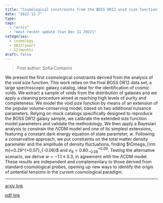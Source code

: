```yaml
---
title: "Cosmological constraints from the BOSS DR12 void size function"
date: "2022-12-7"
type:
tags:
  - "arxiv"
  - "most recent update (Sun Dec 11 2022)"
categories:
  - cosmology
  - 2022(year)
  - 12(month)
draft: false
---
```


> First author: Sofia Contarini

 We present the first cosmological constraints derived from the analysis of
the void size function. This work relies on the final BOSS DR12 data set, a
large spectroscopic galaxy catalog, ideal for the identification of cosmic
voids. We extract a sample of voids from the distribution of galaxies and we
apply a cleaning procedure aimed at reaching high levels of purity and
completeness. We model the void size function by means of an extension of the
popular volume-conserving model, based on two additional nuisance parameters.
Relying on mock catalogs specifically designed to reproduce the BOSS DR12
galaxy sample, we calibrate the extended size function model parameters and
validate the methodology. We then apply a Bayesian analysis to constrain the
$\Lambda$CDM model and one of its simplest extensions, featuring a constant
dark energy equation of state parameter, $w$. Following a conservative
approach, we put constraints on the total matter density parameter and the
amplitude of density fluctuations, finding $\Omega_{\rm
m}=0.29^{+0.07}_{-0.06}$ and $\sigma_8=0.80^{+0.09}_{-0.08}$. Testing the
alternative scenario, we derive $w=-1.1\pm 0.3$, in agreement with the
$\Lambda$CDM model. These results are independent and complementary to those
derived from standard cosmological probes, opening up new ways to identify the
origin of potential tensions in the current cosmological paradigm.

---
[arxiv link](http://arxiv.org/abs/2212.03873v1)

[pdf link](http://arxiv.org/pdf/2212.03873v1)